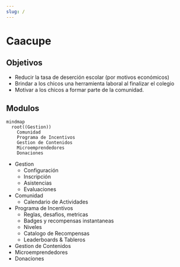 ```yaml
---
slug: /
---
```


# Caacupe

## Objetivos

- Reducir la tasa de deserción escolar (por motivos económicos)
- Brindar a los chicos una herramienta laboral al finalizar el colegio
- Motivar a los chicos a formar parte de la comunidad.

## Modulos

```mermaid
mindmap
  root((Gestion))
    Comunidad
    Programa de Incentivos
    Gestion de Contenidos
    Microemprendedores
    Donaciones
```

- Gestion
  - Configuración
  - Inscripción
  - Asistencias
  - Evaluaciones
- Comunidad
  - Calendario de Actividades
- Programa de Incentivos
  - Reglas, desafios, metricas
  - Badges y recompensas instantaneas
  - Niveles
  - Catalogo de Recompensas
  - Leaderboards & Tableros
- Gestion de Contenidos
- Microemprendedores
- Donaciones
